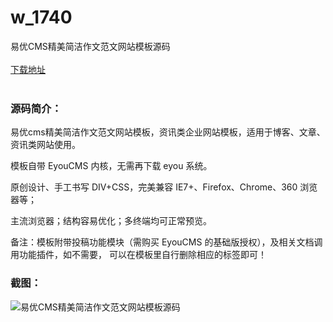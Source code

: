 # w_1740
易优CMS精美简洁作文范文网站模板源码
<br/></br>
[下载地址](https://www.uuid2.com/1740.html "下载地址")
<br/></br>
<h3>源码简介：</h3>
<p>易优cms精美简洁作文范文网站模板，资讯类企业网站模板，适用于博客、文章、资讯类网站使用。<p>
<p>模板自带 EyouCMS 内核，无需再下载 eyou 系统。<p>
<p>原创设计、手工书写 DIV+CSS，完美兼容 IE7+、Firefox、Chrome、360 浏览器等；<p>
<p>主流浏览器；结构容易优化；多终端均可正常预览。<p>
<p>备注：模板附带投稿功能模块（需购买 EyouCMS 的基础版授权），及相关文档调用功能插件，如不需要， 可以在模板里自行删除相应的标签即可！<p>
<h3>截图：</h3>
<img src="https://www.uuid2.com/wp-content/uploads/img/202110/37d92d0988.png" alt="易优CMS精美简洁作文范文网站模板源码">
